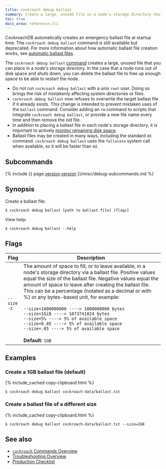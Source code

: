 ```yaml
---
title: cockroach debug ballast
summary: Create a large, unused file in a node's storage directory that you can delete if the node runs out of disk space.
toc: true
docs_area: reference.cli
---
```


 CockroachDB automatically creates an emergency ballast file at startup time.  The `cockroach debug ballast` command is still available but deprecated.  For more information about how automatic ballast file creation works, see [automatic ballast files](cluster-setup-troubleshooting.html#automatic-ballast-files).

The `cockroach debug ballast` [command](cockroach-commands.html) creates a large, unused file that you can place in a node's storage directory. In the case that a node runs out of disk space and shuts down, you can delete the ballast file to free up enough space to be able to restart the node.

- Do not run `cockroach debug ballast` with a unix `root` user. Doing so brings the risk of mistakenly affecting system directories or files.
-  `cockroach debug ballast` now refuses to overwrite the target ballast file if it already exists. This change is intended to prevent mistaken uses of the `ballast` command. Consider adding an `rm` command to scripts that integrate `cockroach debug ballast`, or provide a new file name every time and then remove the old file.
- In addition to placing a ballast file in each node's storage directory, it is important to actively [monitor remaining disk space](monitoring-and-alerting.html#events-to-alert-on).
- Ballast files may be created in many ways, including the standard `dd` command. `cockroach debug ballast` uses the `fallocate` system call when available, so it will be faster than `dd`.

## Subcommands

{% include {{ page.[version](cluster-settings.html#setting-version).[version](cluster-settings.html#setting-version) }}/misc/debug-subcommands.md %}

## Synopsis

Create a ballast file:

~~~ shell
$ cockroach debug ballast [path to ballast file] [flags]
~~~

View help:

~~~ shell
$ cockroach debug ballast --help
~~~

## Flags

Flag | Description
-----|-----------
`--size`<br>`-z` | The amount of space to fill, or to leave available, in a node's storage directory via a ballast file. Positive values equal the size of the ballast file. Negative values equal the amount of space to leave after creating the ballast file. This can be a percentage (notated as a decimal or with %) or any bytes-based unit, for example:<br><br>`--size=1000000000 ----> 1000000000 bytes`<br>`--size=1GiB ----> 1073741824 bytes`<br>`--size=5% ----> 5% of available space`<br>`--size=0.05 ----> 5% of available space`<br>`--size=.05 ----> 5% of available space`<br><br>**Default:** `1GB`

## Examples

### Create a 1GB ballast file (default)

{% include_cached copy-clipboard.html %}
~~~ shell
$ cockroach debug ballast cockroach-data/ballast.txt
~~~

### Create a ballast file of a different size

{% include_cached copy-clipboard.html %}
~~~ shell
$ cockroach debug ballast cockroach-data/ballast.txt --size=2GB
~~~

## See also

- [`cockroach` Commands Overview](cockroach-commands.html)
- [Troubleshooting Overview](troubleshooting-overview.html)
- [Production Checklist](recommended-production-settings.html)
